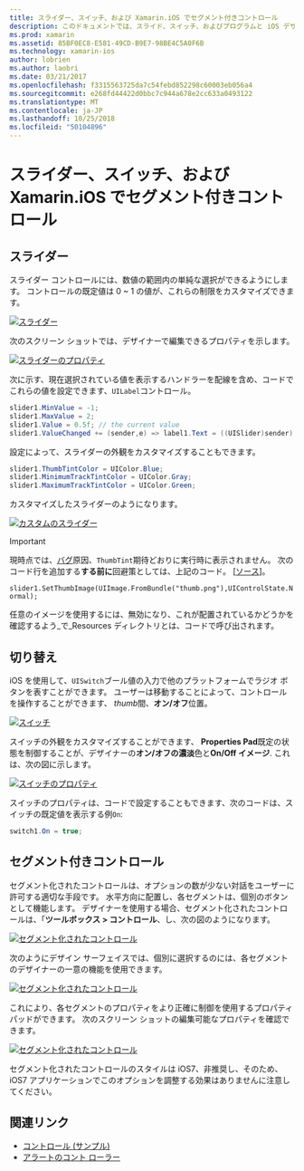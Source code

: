 ```yaml
---
title: スライダー、スイッチ、および Xamarin.iOS でセグメント付きコントロール
description: このドキュメントでは、スライド、スイッチ、およびプログラムと iOS デザイナーの両方に、それらを操作する方法を説明する Xamarin.iOS のセグメント化されたコントロールについて説明します。
ms.prod: xamarin
ms.assetid: 85BF0EC8-E581-49CD-B9E7-98BE4C5A0F6B
ms.technology: xamarin-ios
author: lobrien
ms.author: laobri
ms.date: 03/21/2017
ms.openlocfilehash: f3315563725da7c54febd852298c60003eb056a4
ms.sourcegitcommit: e268fd44422d0bbc7c944a678e2cc633a0493122
ms.translationtype: MT
ms.contentlocale: ja-JP
ms.lasthandoff: 10/25/2018
ms.locfileid: "50104896"
---
```

# <a name="sliders-switches-and-segmented-controls-in-xamarinios"></a>スライダー、スイッチ、および Xamarin.iOS でセグメント付きコントロール

<a name="Sliders" />

## <a name="sliders"></a>スライダー

スライダー コントロールには、数値の範囲内の単純な選択ができるようにします。 コントロールの既定値は 0 ~ 1 の値が、これらの制限をカスタマイズできます。

 [![](slider-switch-segmented-controls-images/image25a.png "スライダー")](slider-switch-segmented-controls-images/image25a.png#lightbox)

次のスクリーン ショットでは、デザイナーで編集できるプロパティを示します。

 [![](slider-switch-segmented-controls-images/image26a.png "スライダーのプロパティ")](slider-switch-segmented-controls-images/image25a.png#lightbox)

次に示す、現在選択されている値を表示するハンドラーを配線を含め、コードでこれらの値を設定できます、`UILabel`コントロール。

```csharp
slider1.MinValue = -1;
slider1.MaxValue = 2;
slider1.Value = 0.5f; // the current value
slider1.ValueChanged += (sender,e) => label1.Text = ((UISlider)sender).Value.ToString ();
```

設定によって、スライダーの外観をカスタマイズすることもできます。

```csharp
slider1.ThumbTintColor = UIColor.Blue;
slider1.MinimumTrackTintColor = UIColor.Gray;
slider1.MaximumTrackTintColor = UIColor.Green;
```

カスタマイズしたスライダーのようになります。

 [![](slider-switch-segmented-controls-images/image27a.png "カスタムのスライダー")](slider-switch-segmented-controls-images/image28a.png#lightbox)

> [!IMPORTANT]
> 現時点では、[バグ](http://stackoverflow.com/a/19496179)原因、`ThumbTint`期待どおりに実行時に表示されません。 次のコード行を追加する**する前に**回避策としては、上記のコード。 [[ソース](http://stackoverflow.com/a/21396794)]。
>
> `slider1.SetThumbImage(UIImage.FromBundle("thumb.png"),UIControlState.Normal);`
> 
> 任意のイメージを使用するには、無効になり、これが配置されているかどうかを確認するよう_で_Resources ディレクトリとは、コードで呼び出されます。

<a name="Switch" />

## <a name="switch"></a>切り替え

iOS を使用して、`UISwitch`ブール値の入力で他のプラットフォームでラジオ ボタンを表すことができます。 ユーザーは移動することによって、コントロールを操作することができます、 *thumb*間、**オン/オフ**位置。

 [![](slider-switch-segmented-controls-images/image28a.png "スイッチ")](slider-switch-segmented-controls-images/image28a.png#lightbox)

スイッチの外観をカスタマイズすることができます、 **Properties Pad**既定の状態を制御することが、デザイナーの**オン/オフの濃淡**色と**On/Off イメージ**. これは、次の図に示します。

 [![](slider-switch-segmented-controls-images/image29a.png "スイッチのプロパティ")](slider-switch-segmented-controls-images/image29a.png#lightbox)

スイッチのプロパティは、コードで設定することもできます、次のコードは、スイッチの既定値を表示する例`On`:

```csharp
switch1.On = true;
```

 <a name="Segmented_Controls" />


## <a name="segmented-controls"></a>セグメント付きコントロール

セグメント化されたコントロールは、オプションの数が少ない対話をユーザーに許可する適切な手段です。 水平方向に配置し、各セグメントは、個別のボタンとして機能します。 デザイナーを使用する場合、セグメント化されたコントロールは、「**ツールボックス > コントロール**、し、次の図のようになります。

 [![](slider-switch-segmented-controls-images/segmentedcontrol.png "セグメント化されたコントロール")](slider-switch-segmented-controls-images/segmentedcontrol.png#lightbox)

次のようにデザイン サーフェイスでは、個別に選択するのには、各セグメントのデザイナーの一意の機能を使用できます。

 [![](slider-switch-segmented-controls-images/segmentedcontrolselection.png "セグメント化されたコントロール")](slider-switch-segmented-controls-images/segmentedcontrolselection.png#lightbox)

これにより、各セグメントのプロパティをより正確に制御を使用するプロパティ パッドができます。 次のスクリーン ショットの編集可能なプロパティを確認できます。

 [![](slider-switch-segmented-controls-images/segmentedcontrolproperties.png "セグメント化されたコントロール")](slider-switch-segmented-controls-images/segmentedcontrolproperties.png#lightbox)

セグメント化されたコントロールのスタイルは iOS7、非推奨し、そのため、iOS7 アプリケーションでこのオプションを調整する効果はありませんに注意してください。

## <a name="related-links"></a>関連リンク

- [コントロール (サンプル)](https://developer.xamarin.com/samples/Controls/)
- [アラートのコント ローラー](https://github.com/xamarin/recipes/tree/master/Recipes/ios/standard_controls/alertcontroller)
